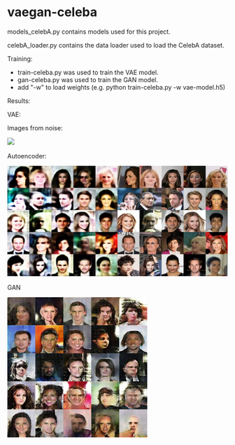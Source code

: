 # vaegan-celeba


models_celebA.py contains models used for this project.

celebA_loader.py contains the data loader used to load the CelebA dataset.


Training:
 - train-celeba.py was used to train the VAE model.
 - gan-celeba.py was used to train the GAN model.
 - add "-w" to load weights (e.g. python train-celeba.py -w vae-model.h5)

Results:

VAE:

Images from noise:

![](img/out.jpg)

Autoencoder:

![](imgs/ae_out.jpg)

GAN

![](imgs/gan_out.jpg)
